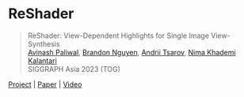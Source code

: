 # ReShader

> ReShader: View-Dependent Highlights for Single Image View-Synthesis  
> [Avinash Paliwal](http://avinashpaliwal.com/),
> [Brandon Nguyen](https://brandon.nguyen.vc/about/), 
> [Andrii Tsarov](https://www.linkedin.com/in/andrii-tsarov-b8a9bb13), 
> [Nima Khademi Kalantari](http://nkhademi.com/)   
> SIGGRAPH Asia 2023 (TOG)

[Project](https://people.engr.tamu.edu/nimak/Papers/SIGAsia2023_Reshader) | [Paper](https://arxiv.org/abs/2309.10689) | [Video](https://youtu.be/XW-tl48D3Ok)  
